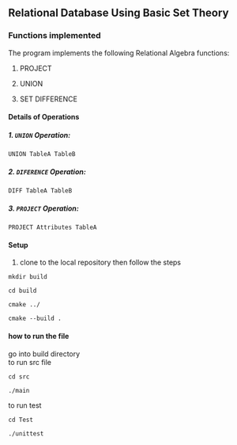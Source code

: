 ## Relational Database Using Basic Set Theory

### Functions implemented

The program implements the following Relational Algebra functions:

1. PROJECT

2. UNION

3. SET DIFFERENCE


#### Details of Operations

##### 1. `UNION` Operation:
```
UNION TableA TableB
```
##### 2. `DIFERENCE` Operation:
```
DIFF TableA TableB
```
##### 3. `PROJECT` Operation:
```
PROJECT Attributes TableA
```

#### Setup
1. clone to the local repository then follow the steps

``` 
mkdir build 
```

``` 
cd build 
```

``` 
cmake ../  
```

``` 
cmake --build .
```

#### how to run the file
go into build directory<br>
to run src file<br>
``` 
cd src 
```

``` 
./main 
```

to run test<br>

``` 
cd Test
 ```

``` 
./unittest 
```


